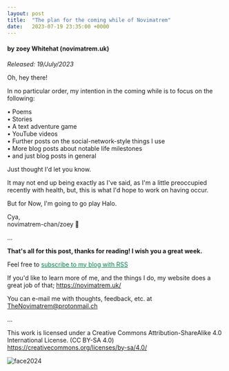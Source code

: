 ```yaml
---
layout: post
title:  "The plan for the coming while of Novimatrem"
date:   2023-07-19 23:35:00 +0000
---
```

#### by zoey Whitehat (novimatrem.uk)
*Released: 19/July/2023*

Oh, hey there!

In no particular order, my intention in the coming while is to focus on the following:

• Poems<br>
• Stories<br>
• A text adventure game<br>
• YouTube videos<br>
• Further posts on the social-network-style things I use<br>
• More blog posts about notable life milestones<br>
• and just blog posts in general<br>

Just thought I'd let you know.

It may not end up being exactly as I've said, as I'm a little preoccupied recently with health, but, this is what I'd hope to work on having occur.

But for Now, I'm going to go play Halo.

Cya,<br>
novimatrem-chan/zoey 💜

...

**That's all for this post, thanks for reading! I wish you a great week.**

Feel free to <a href="https://novimatrem.gitlab.io/blog/feed.xml" style="color: #008148" target="_blank">subscribe to my blog with RSS</a>

If you'd like to learn more of me, and the things I do, my website does a great job of that; <a href="https://novimatrem.uk/" style="color: #008148" target="_blank">https://novimatrem.uk/</a>

You can e-mail me with thoughts, feedback, etc. at [TheNovimatrem@protonmail.ch](mailto:TheNovimatrem@protonmail.ch)

...

This work is licensed under a Creative Commons Attribution-ShareAlike 4.0 International License. (CC BY-SA 4.0)
<a href="https://creativecommons.org/licenses/by-sa/4.0/" target="_blank">https://creativecommons.org/licenses/by-sa/4.0/</a>

![face2024](https://gitlab.com/Novimatrem/blog/-/raw/master/face2024.png)
